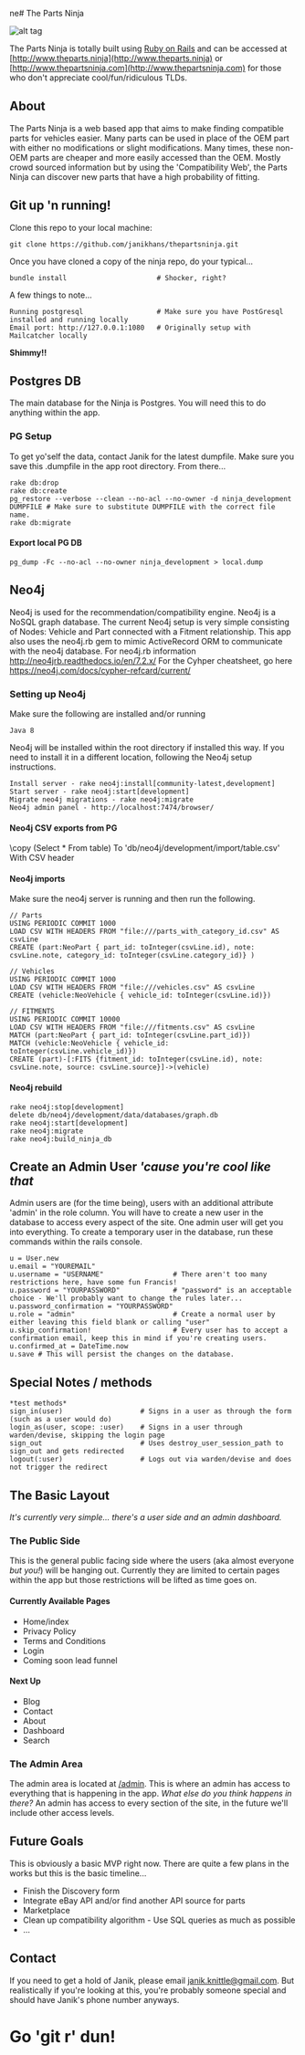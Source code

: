 ne# The Parts Ninja

![alt tag](https://raw.githubusercontent.com/janikhans/thepartsninja/master/app/assets/images/ThePartsNinjaDark.png?token=APaPoMBWgJJwwZd84rj1ictpW17PH_CUks5XSSw3wA%3D%3D)

The Parts Ninja is totally built using [Ruby on Rails](http://rubyonrails.org/)
and can be accessed at [http://www.theparts.ninja](http://www.theparts.ninja) or
[http://www.thepartsninja.com](http://www.thepartsninja.com) for those who don't
appreciate cool/fun/ridiculous TLDs.

## About

The Parts Ninja is a web based app that aims to make finding compatible parts for
vehicles easier. Many parts can be used in place of the OEM part with either no
modifications or slight modifications. Many times, these non-OEM parts are cheaper
and more easily accessed than the OEM. Mostly crowd sourced information but by using
the 'Compatibility Web', the Parts Ninja can discover new parts that have a high
probability of fitting.

## Git up 'n running!

Clone this repo to your local machine:

    git clone https://github.com/janikhans/thepartsninja.git

Once you have cloned a copy of the ninja repo, do your typical...

    bundle install                      # Shocker, right?

A few things to note...

    Running postgresql                  # Make sure you have PostGresql installed and running locally
    Email port: http://127.0.0.1:1080   # Originally setup with Mailcatcher locally

**Shimmy!!**

## Postgres DB
The main database for the Ninja is Postgres. You will need this to do anything within the app.
### PG Setup

To get yo'self the data, contact Janik for the latest dumpfile. Make sure you save this .dumpfile in the app root directory. From there...

    rake db:drop
    rake db:create
    pg_restore --verbose --clean --no-acl --no-owner -d ninja_development DUMPFILE # Make sure to substitute DUMPFILE with the correct file name.
    rake db:migrate

#### Export local PG DB

    pg_dump -Fc --no-acl --no-owner ninja_development > local.dump

## Neo4j
Neo4j is used for the recommendation/compatibility engine. Neo4j is a NoSQL graph database.
The current Neo4j setup is very simple consisting of Nodes: Vehicle and Part connected with a Fitment relationship.
This app also uses the neo4j.rb gem to mimic ActiveRecord ORM to communicate with the neo4j database.
For neo4j.rb information http://neo4jrb.readthedocs.io/en/7.2.x/
For the Cyhper cheatsheet, go here https://neo4j.com/docs/cypher-refcard/current/

### Setting up Neo4j
Make sure the following are installed and/or running

    Java 8

Neo4j will be installed within the root directory if installed this way. If you need to install it in a different location, following the Neo4j setup instructions.

    Install server - rake neo4j:install[community-latest,development]
    Start server - rake neo4j:start[development]
    Migrate neo4j migrations - rake neo4j:migrate
    Neo4j admin panel - http://localhost:7474/browser/

#### Neo4j CSV exports from PG

  \copy (Select * From table) To 'db/neo4j/development/import/table.csv' With CSV header

#### Neo4j imports

Make sure the neo4j server is running and then run the following.

    // Parts
    USING PERIODIC COMMIT 1000
    LOAD CSV WITH HEADERS FROM "file:///parts_with_category_id.csv" AS csvLine
    CREATE (part:NeoPart { part_id: toInteger(csvLine.id), note: csvLine.note, category_id: toInteger(csvLine.category_id)} )

    // Vehicles
    USING PERIODIC COMMIT 1000
    LOAD CSV WITH HEADERS FROM "file:///vehicles.csv" AS csvLine
    CREATE (vehicle:NeoVehicle { vehicle_id: toInteger(csvLine.id)})

    // FITMENTS
    USING PERIODIC COMMIT 10000
    LOAD CSV WITH HEADERS FROM "file:///fitments.csv" AS csvLine
    MATCH (part:NeoPart { part_id: toInteger(csvLine.part_id)})
    MATCH (vehicle:NeoVehicle { vehicle_id: toInteger(csvLine.vehicle_id)})
    CREATE (part)-[:FITS {fitment_id: toInteger(csvLine.id), note: csvLine.note, source: csvLine.source}]->(vehicle)

#### Neo4j rebuild

    rake neo4j:stop[development]
    delete db/neo4j/development/data/databases/graph.db
    rake neo4j:start[development]
    rake neo4j:migrate
    rake neo4j:build_ninja_db

## Create an Admin User *'cause you're cool like that*

Admin users are (for the time being), users with an additional attribute 'admin'
in the role column. You will have to create a new user in the database to access
every aspect of the site. One admin user will get you into everything. To create
a temporary user in the database, run these commands within the rails console.

    u = User.new
    u.email = "YOUREMAIL"
    u.username = "USERNAME"                 # There aren't too many restrictions here, have some fun Francis!
    u.password = "YOURPASSWORD"             # "password" is an acceptable choice - We'll probably want to change the rules later...
    u.password_confirmation = "YOURPASSWORD"
    u.role = "admin"                        # Create a normal user by either leaving this field blank or calling "user"
    u.skip_confirmation!                    # Every user has to accept a confirmation email, keep this in mind if you're creating users.
    u.confirmed_at = DateTime.now           
    u.save # This will persist the changes on the database.

## Special Notes / methods

    *test methods*
    sign_in(user)                   # Signs in a user as through the form (such as a user would do)
    login_as(user, scope: :user)    # Signs in a user through warden/devise, skipping the login page
    sign_out                        # Uses destroy_user_session_path to sign_out and gets redirected
    logout(:user)                   # Logs out via warden/devise and does not trigger the redirect

## The Basic Layout

*It's currently very simple... there's a user side and an admin dashboard.*

### The Public Side

This is the general public facing side where the users (aka almost everyone
*but you!*) will be hanging out. Currently they are limited to certain pages
within the app but those restrictions will be lifted as time goes on.

#### Currently Available Pages

* Home/index
* Privacy Policy
* Terms and Conditions
* Login
* Coming soon lead funnel

#### Next Up

* Blog
* Contact
* About
* Dashboard
* Search

### The Admin Area

The admin area is located at [/admin](https://www.theparts.nina/admin). This is
where an admin has access to everything that is happening in the app. *What else
do you think happens in there?* An admin has access to every section of the site,
in the future we'll include other access levels.

## Future Goals

This is obviously a basic MVP right now. There are quite a few plans in the works
but this is the basic timeline...

* Finish the Discovery form
* Integrate eBay API and/or find another API source for parts
* Marketplace
* Clean up compatibility algorithm - Use SQL queries as much as possible
* ...

## Contact

If you need to get a hold of Janik, please email janik.knittle@gmail.com. But
realistically if you're looking at this, you're probably someone special and
should have Janik's phone number anyways.

# Go 'git r' dun!
